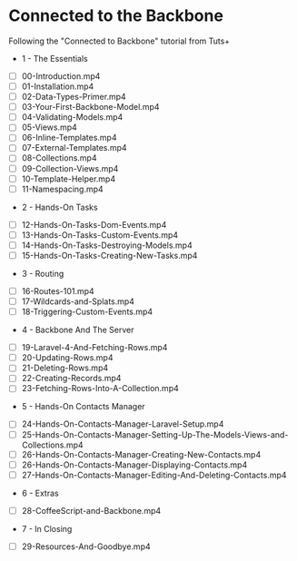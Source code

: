 # Connected to the Backbone #

Following the "Connected to Backbone" tutorial from Tuts+

- 1 - The Essentials
 - [  ] 00-Introduction.mp4
 - [  ] 01-Installation.mp4
 - [  ] 02-Data-Types-Primer.mp4
 - [  ] 03-Your-First-Backbone-Model.mp4
 - [  ] 04-Validating-Models.mp4
 - [  ] 05-Views.mp4
 - [  ] 06-Inline-Templates.mp4
 - [  ] 07-External-Templates.mp4
 - [  ] 08-Collections.mp4
 - [  ] 09-Collection-Views.mp4
 - [  ] 10-Template-Helper.mp4
 - [  ] 11-Namespacing.mp4
- 2 - Hands-On Tasks
 - [  ] 12-Hands-On-Tasks-Dom-Events.mp4
 - [  ] 13-Hands-On-Tasks-Custom-Events.mp4
 - [  ] 14-Hands-On-Tasks-Destroying-Models.mp4
 - [  ] 15-Hands-On-Tasks-Creating-New-Tasks.mp4
- 3 - Routing
 - [  ] 16-Routes-101.mp4
 - [  ] 17-Wildcards-and-Splats.mp4
 - [  ] 18-Triggering-Custom-Events.mp4
- 4 - Backbone And The Server
 - [  ] 19-Laravel-4-And-Fetching-Rows.mp4
 - [  ] 20-Updating-Rows.mp4
 - [  ] 21-Deleting-Rows.mp4
 - [  ] 22-Creating-Records.mp4
 - [  ] 23-Fetching-Rows-Into-A-Collection.mp4
- 5 - Hands-On Contacts Manager
 - [  ] 24-Hands-On-Contacts-Manager-Laravel-Setup.mp4
 - [  ] 25-Hands-On-Contacts-Manager-Setting-Up-The-Models-Views-and-Collections.mp4
 - [  ] 26-Hands-On-Contacts-Manager-Creating-New-Contacts.mp4
 - [  ] 26-Hands-On-Contacts-Manager-Displaying-Contacts.mp4
 - [  ] 27-Hands-On-Contacts-Manager-Editing-And-Deleting-Contacts.mp4
- 6 - Extras
 - [  ] 28-CoffeeScript-and-Backbone.mp4
- 7 - In Closing
 - [  ] 29-Resources-And-Goodbye.mp4